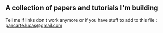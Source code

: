 ## A collection of papers and tutorials I'm building
Tell me if links don t work anymore or if you have stuff to add to this file : pancarte.lucas@gmail.com
